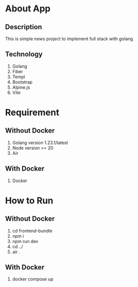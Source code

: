 # About App

## Description

This is simple news project to implement full stack with golang

## Technology

1. Golang
2. Fiber
3. Templ
4. Bootstrap
5. Alpine.js
6. Vite

# Requirement

## Without Docker

1. Golang version 1.23.1/latest
2. Node version >= 20
3. Air

## With Docker

1. Docker

# How to Run

## Without Docker

1. cd frontend-bundle
2. npm i
3. npm run dev
4. cd ../ 
5. air .

## With Docker

1. docker compose up
